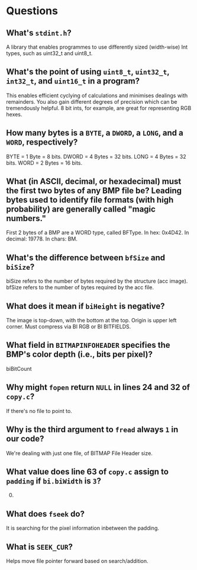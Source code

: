 # Questions

## What's `stdint.h`?

A library that enables programmes to use differently sized (width-wise) Int types, such as uint32_t and uint8_t. 


## What's the point of using `uint8_t`, `uint32_t`, `int32_t`, and `uint16_t` in a program?

This enables efficient cyclying of calculations and minimises dealings with remainders.
You also gain different degrees of precision which can be tremendously helpful. 8 bit ints, for example, are great for representing RGB hexes.


## How many bytes is a `BYTE`, a `DWORD`, a `LONG`, and a `WORD`, respectively?

BYTE = 1 Byte = 8 bits.
DWORD = 4 Bytes = 32 bits. 
LONG = 4 Bytes = 32 bits.
WORD = 2 Bytes = 16 bits.

## What (in ASCII, decimal, or hexadecimal) must the first two bytes of any BMP file be? Leading bytes used to identify file formats (with high probability) are generally called "magic numbers."

First 2 bytes of a BMP are a WORD type, called BFType. In hex: 0x4D42. In decimal: 19778. In chars: BM.

## What's the difference between `bfSize` and `biSize`?

biSize refers to the number of bytes required by the structure (acc image). bfSize refers to the number of bytes required by the acc file.

## What does it mean if `biHeight` is negative?

The image is top-down, with the bottom at the top. Origin is upper left corner. Must compress via BI RGB or BI BITFIELDS.

## What field in `BITMAPINFOHEADER` specifies the BMP's color depth (i.e., bits per pixel)?

biBitCount

## Why might `fopen` return `NULL` in lines 24 and 32 of `copy.c`?

If there's no file to point to.

## Why is the third argument to `fread` always `1` in our code?

We're dealing with just one file, of BITMAP File Header size.

## What value does line 63 of `copy.c` assign to `padding` if `bi.biWidth` is `3`?

0.

## What does `fseek` do?

It is searching for the pixel information inbetween the padding.

## What is `SEEK_CUR`?

Helps move file pointer forward based on search/addition.